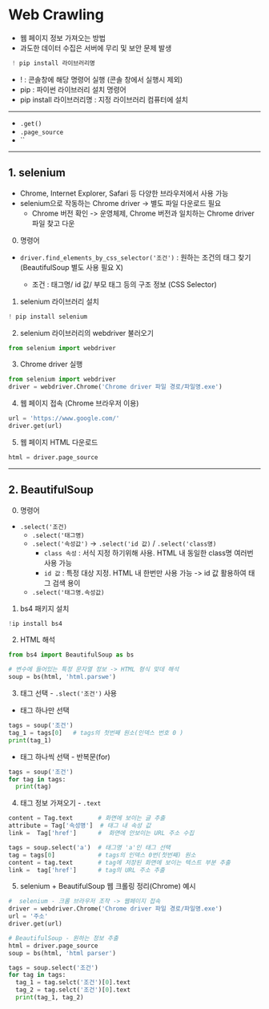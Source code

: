 # Web Crawling
- 웹 페이지 정보 가져오는 방법
- 과도한 데이터 수집은 서버에 무리 및 보안 문제 발생

```python
 ! pip install 라이브러리명
```
 - ! : 콘솔창에 해당 명령어 실행 (콘솔 창에서 실행시 제외)
 - pip : 파이썬 라이브러리 설치 명령어
 - pip install 라이브러리명 : 지정 라이브러리 컴퓨터에 설치   
-------------------
 - `.get()`  
 - `.page_source`
 - ``
-------------------
 ## 1. selenium
 - Chrome,  Internet Explorer, Safari 등 다양한 브라우저에서 사용 가능 
 - selenium으로 작동하는 Chrome driver -> 별도 파일 다운로드 필요 
	*  Chrome 버전 확인 -> 운영체제, Chrome 버전과 일치하는 Chrome driver 파일 찾고 다운 

 0. 명령어
  - `driver.find_elements_by_css_selector('조건')` : 원하는 조건의 태그 찾기 (BeautifulSoup 별도 사용 필요 X)
    
    * 조건 : 태그명/ id 값/ 부모 태그 등의 구조 정보 (CSS Selector)   
    
    
 1. selenium  라이브러리 설치
 ``` python
 ! pip install selenium
 ```
 2.  selenium 라이브러리의 webdriver 불러오기
 ```python
 from selenium import webdriver
 ```
3. Chrome driver 실행
```python
from selenium import webdriver
driver = webdriver.Chrome('Chrome driver 파일 경로/파일명.exe')
```
4.  웹 페이지 접속 (Chrome 브라우저 이용)
```python
url = 'https://www.google.com/'
driver.get(url)
```
5. 웹 페이지 HTML 다운로드
```python
html = driver.page_source
```
-------------------


 ## 2. BeautifulSoup 

  0. 명령어
  - `.select('조건)`
    * `.select('태그명)`
    *  `.select('속성값')` -> `.select('id 값)` / `.select('class명)`
       * `class 속성` : 서식 지정 하기위해 사용. HTML 내 동일한  class명 여러번 사용 가능
       * `id 값` : 특정 대상 지정. HTML 내 한번만 사용 가능 -> id 값 활용하여 태그 검색 용이
    *  `.select('태그명.속성값)`

  

  1. bs4 패키지 설치
``` python
!ip install bs4
```
  2. HTML 해석

```python
from bs4 import BeautifulSoup as bs

# 변수에 들어있는 특정 문자열 정보 -> HTML 형식 맞데 해석
soup = bs(html, 'html.parswe') 
```
 3. 태그 선택 - `.slect('조건')` 사용 

   - 태그 하나만 선택 
```python
tags = soup('조건')
tag_1 = tags[0]   # tags의 첫번째 원소(인덱스 번호 0 )
print(tag_1)
```
  - 태그 하나씩 선택 - 반복문(for)
  ```python
  tags = soup('조건')
  for tag in tags:
    print(tag)
  ```
  4. 태그 정보 가져오기 - `.text`
```python
content = Tag.text       # 화면에 보이는 글 추출
attribute = Tag['속성명']  # 태그 내 속성 값
link =  Tag['href']      #  화면에 안보이는 URL 주소 수집 
```
```python
tags = soup.select('a')  # 태그명 'a'인 태그 선택 
tag = tags[0]            # tags의 인덱스 0번(첫번째) 원소 
content = tag.text       # tag에 저장된 화면에 보이는 텍스트 부분 추출
link =  tag['href']      # tag의 URL 주소 추출
```

  5. selenium + BeautifulSoup 웹 크롤링 정리(Chrome) 예시
```python
#  selenium - 크롬 브라우저 조작 -> 웹페이지 접속
driver = webdriver.Chrome('Chrome driver 파일 경로/파일명.exe')
url = '주소'
driver.get(url)

# BeautifulSoup - 원하는 정보 추출 
html = driver.page_source
soup = bs(html, 'html parser')

tags = soup.select('조건')
for tag in tags: 
  tag_1 = tag.selct('조건')[0].text
  tag_2 = tag.selct('조건')[0].text
  print(tag_1, tag_2)
```

